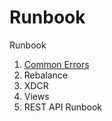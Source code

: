 Runbook
=======
Runbook

1. [Common Errors](../blob/master/LICENSE)
2. Rebalance
3. XDCR
4. Views
5. REST API
Runbook 
